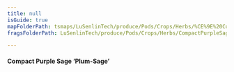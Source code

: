 ```yaml
---
title: null
isGuide: true
mapFolderPath: tsmaps/LuSenlinTech/produce/Pods/Crops/Herbs/%CE%9E%20CompactPurpleSage
fragsFolderPath: LuSenlinTech/produce/Pods/Crops/Herbs/CompactPurpleSage_frags

---
```



<!-- tsGuideRenderComment {"guide":{"id":"yAZRmU1kw","path":"LuSenlinTech/produce/Pods/Crops/Herbs","fragmentFolderPath":"LuSenlinTech/produce/Pods/Crops/Herbs/CompactPurpleSage_frags"},"fragment":{"id":"yAZRmU1kw","topLevelMapKey":"yAVsWp008W","mapKeyChain":"yAVsWp008W","guideID":"yAZRmU2Um","guidePath":"c:/GitHub/MuddySpud/MuddySpud.github.io/tsmaps/LuSenlinTech/produce/Pods/Crops/Herbs/CompactPurpleSage.tspod","chartKey":"yAVsWp008W","isLeaf":false,"options":[{"id":"yAZRmg0NO","option":"Plum-Sage - a deeper dive","order":1,"isAncillary":true}]}} -->

#### Compact Purple Sage ‘Plum-Sage’

